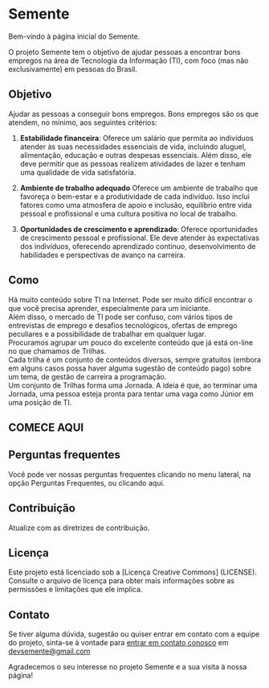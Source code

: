 # Semente 

Bem-vindo à página inicial do Semente. 

O projeto Semente tem o objetivo de ajudar pessoas a encontrar bons empregos na área de Tecnologia da Informação (TI), com foco (mas não exclusivamente) em pessoas do Brasil.

## Objetivo

Ajudar as pessoas a conseguir bons empregos. Bons empregos são os que atendem, no mínimo, aos seguintes critérios:

1. **Estabilidade financeira**: Oferece um salário que permita ao indivíduos atender às suas necessidades essenciais de vida, incluindo aluguel, alimentação, educação e outras despesas essenciais. Além disso, ele deve permitir que as pessoas realizem atividades de lazer e tenham uma qualidade de vida satisfatória.

2. **Ambiente de trabalho adequado** Oferece um ambiente de trabalho que favoreça o bem-estar e a produtividade de cada indivíduo. Isso inclui fatores como uma atmosfera de apoio e inclusão, equilíbrio entre vida pessoal e profissional e uma cultura positiva no local de trabalho.

3. **Oportunidades de crescimento e aprendizado**: Oferece oportunidades de crescimento pessoal e profissional. Ele deve atender às expectativas dos indivíduos, oferecendo aprendizado contínuo, desenvolvimento de habilidades e perspectivas de avanço na carreira.

## Como

Há muito conteúdo sobre TI na Internet. Pode ser muito difícil encontrar o que você precisa aprender, especialmente para um iniciante.   
Além disso, o mercado de TI pode ser confuso, com vários tipos de entrevistas de emprego e desafios tecnológicos, ofertas de emprego peculiares e a possibilidade de trabalhar em qualquer lugar.   
Procuramos agrupar um pouco do excelente conteúdo que já está on-line no que chamamos de Trilhas.<br>
Cada trilha é um conjunto de conteúdos diversos, sempre gratuitos (embora em alguns casos possa haver alguma sugestão de conteúdo pago) sobre um tema, de gestão de carreira a programação.    
Um conjunto de Trilhas forma uma Jornada. A ideia é que, ao terminar uma Jornada, uma pessoa esteja pronta para tentar uma vaga como Júnior em uma posição de TI.    

## COMECE AQUI

## Perguntas frequentes
Você pode ver nossas perguntas frequentes clicando no menu lateral, na opção Perguntas Frequentes, ou clicando aqui.

## Contribuição

Atualize com as diretrizes de contribuição.

## Licença

Este projeto está licenciado sob a [Licença Creative Commons] (LICENSE). Consulte o arquivo de licença para obter mais informações sobre as permissões e limitações que ele implica.

## Contato

Se tiver alguma dúvida, sugestão ou quiser entrar em contato com a equipe do projeto, sinta-se à vontade para [entrar em contato conosco](mailto:devsemente.com) em devsemente@gmail.com

Agradecemos o seu interesse no projeto Semente e a sua visita à nossa página!

